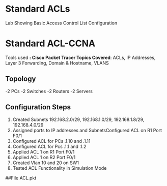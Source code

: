 # Standard ACLs
Lab Showing Basic Access Control List Configuration
# Standard ACL-CCNA 

Tools used **: Cisco Packet Tracer
Topics Covered**: ACLs, IP Addresses, Layer 3 Forwarding, Domain & Hostname, VLANS

## Topology
-2 PCs
-2 Switches
-2 Routers
-2 Servers

## Configuration Steps
1. Created Subnets 192.168.2.0/29, 192.168.1.0/29, 192.168.1.8/29, 192.168.4.0/29
2. Assigned ports to IP addresses and SubnetsConfigured ACL on R1 Port F0/1
3. Configured ACL for PCs .1.10 and .1.11
4. Configured ACL for Pcs .1.1 and .1.2
5. Applied ACL 1 on R1 Port F0/1
6. Applied ACL 1 on R2 Port F0/1
7. Created Vlan 10 and 20 on SW1
8. Tested ACL Functionality in Simulation Mode


##File ACL.pkt

